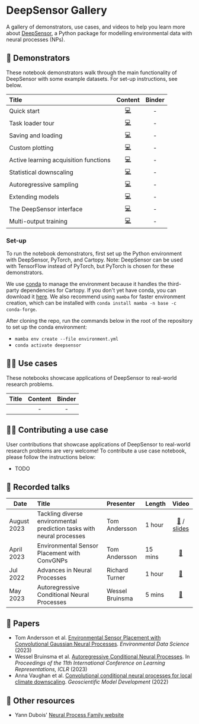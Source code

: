 # DeepSensor Gallery

A gallery of demonstrators, use cases, and videos to help you learn more about [DeepSensor](https://github.com/tom-andersson/deepsensor),
a Python package for modelling environmental data with neural processes (NPs).

## :scroll: Demonstrators
These notebook demonstrators walk through the main functionality of DeepSensor with some example
datasets. For set-up instructions, see below.

| Title                                 |                                                       Content                                                       | Binder |
|:--------------------------------------|:-------------------------------------------------------------------------------------------------------------------:| :---: |
| Quick start                           |      [:computer:](https://github.com/tom-andersson/deepsensor_demos/blob/main/demonstrators/quickstart.ipynb)       | - |
| Task loader tour                      |   [:computer:](https://github.com/tom-andersson/deepsensor_demos/blob/main/demonstrators/task_loader_tour.ipynb)    | - |
| Saving and loading                    |  [:computer:](https://github.com/tom-andersson/deepsensor_demos/blob/main/demonstrators/saving_and_loading.ipynb)   | - |
| Custom plotting                       |       [:computer:](https://github.com/tom-andersson/deepsensor_demos/blob/main/demonstrators/plotting.ipynb)        | - |
| Active learning acquisition functions | [:computer:](https://github.com/tom-andersson/deepsensor_demos/blob/main/demonstrators/acquisition_functions.ipynb) | - |
| Statistical downscaling               |      [:computer:](https://github.com/tom-andersson/deepsensor_demos/blob/main/demonstrators/downscaling.ipynb)      | - |
| Autoregressive sampling               |      [:computer:](https://github.com/tom-andersson/deepsensor_demos/blob/main/demonstrators/ar_sampling.ipynb)      | - |
| Extending models                      |   [:computer:](https://github.com/tom-andersson/deepsensor_demos/blob/main/demonstrators/extending_models.ipynb)    | - |
| The DeepSensor interface              |       [:computer:](https://github.com/tom-andersson/deepsensor_demos/blob/main/demonstrators/interface.ipynb)       | - |
| Multi-output training                 | [:computer:](https://github.com/tom-andersson/deepsensor_demos/blob/main/demonstrators/multi_output_training.ipynb) | - |


### Set-up

To run the notebook demonstrators, first set up the Python environment with DeepSensor, PyTorch,
and Cartopy.
Note: DeepSensor can be used with TensorFlow instead of PyTorch, but PyTorch is chosen for these demonstrators.

We use [conda](https://docs.conda.io/en/latest/) to manage the environment because
it handles the third-party dependencies for Cartopy. If you don't yet have conda, you can download it
[here](https://docs.conda.io/projects/conda/en/latest/user-guide/install/linux.html).
We also recommend using `mamba` for faster environment creation, which can be installed with
`conda install mamba -n base -c conda-forge`.

After cloning the repo, run the commands below in the root of the repository to
set up the conda environment:
- `mamba env create --file environment.yml`
- `conda activate deepsensor`
## :scientist: Use cases
These notebooks showcase applications of DeepSensor to real-world research problems.

| Title | Content | Binder |
|:------|:-------:| :---: |
|       |   -     | - |

## :woman_student: Contributing a use case
User contributions that showcase applications of DeepSensor to real-world research problems are very welcome!
To contribute a use case notebook, please follow the instructions below:
* TODO

## :microphone: Recorded talks

| Date       | Title                                        | Presenter       | Length  |                                                                    Video                                                                     |
|------------|:---------------------------------------------|:----------------|---------|:--------------------------------------------------------------------------------------------------------------------------------------------:|
| August 2023 | Tackling diverse environmental prediction tasks with neural processes | Tom Andersson   | 1 hour  | [:movie_camera:](https://youtu.be/MIHNyKjw204) / [slides](https://github.com/tom-andersson/slides/blob/main/2023_08_04_nerc_cde_webinar.pdf) |
| April 2023 | Environmental Sensor Placement with ConvGNPs | Tom Andersson   | 15 mins |                                                [:movie_camera:](https://youtu.be/v0pmqh09u1Y)                                                |
| Jul 2022   | Advances in Neural Processes                 | Richard Turner  | 1 hour  |                                        [:movie_camera:](https://www.youtube.com/watch?v=Eu6rGePXYX8)                                         |
| May 2023   | Autoregressive Conditional Neural Processes  | Wessel Bruinsma | 5 mins  |                                        [:movie_camera:](https://www.youtube.com/watch?v=93ZliHS0qBk)                                         |

## :bookmark_tabs: Papers
* Tom Andersson et al. [Environmental Sensor Placement with Convolutional Gaussian Neural Processes](https://arxiv.org/abs/2211.10381). *Environmental Data Science* (2023)
* Wessel Bruinsma et al. [Autoregressive Conditional Neural Processes](https://arxiv.org/abs/2303.14468). In *Proceedings of the 11th
International Conference on Learning Representations, ICLR* (2023)
* Anna Vaughan et al. [Convolutional conditional neural processes for local climate downscaling](https://gmd.copernicus.org/articles/15/251/2022/). *Geoscientific Model Development* (2022)

## :book: Other resources
* Yann Dubois' [Neural Process Family website](https://yanndubs.github.io/Neural-Process-Family/text/Intro.html)